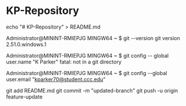 # KP-Repository
echo "# KP-Repository" > README.md

Administrator@MININT-RMIEPJG MINGW64 ~
$ git --version
git version 2.51.0.windows.1

Administrator@MININT-RMIEPJG MINGW64 ~
$ git config -- global user.name "K Parker"
fatal: not in a git directory

Administrator@MININT-RMIEPJG MINGW64 ~
$ git config --global user.email "kparker70@student.ccc.edu"

git add README.md
git commit -m "updated-branch"
git push -u origin feature-update
